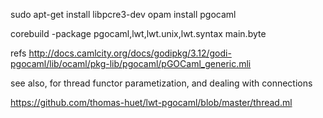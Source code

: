 
sudo apt-get install libpcre3-dev
opam install pgocaml

corebuild -package pgocaml,lwt,lwt.unix,lwt.syntax main.byte

refs
http://docs.camlcity.org/docs/godipkg/3.12/godi-pgocaml/lib/ocaml/pkg-lib/pgocaml/pGOCaml_generic.mli


see also, for thread functor parametization, and dealing with connections

https://github.com/thomas-huet/lwt-pgocaml/blob/master/thread.ml

